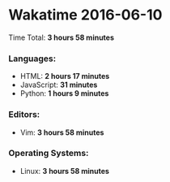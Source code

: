 # Wakatime 2016-06-10

Time Total: **3 hours 58 minutes**

### Languages:
- HTML: **2 hours 17 minutes** 
- JavaScript: **31 minutes** 
- Python: **1 hours 9 minutes** 

### Editors:
- Vim: **3 hours 58 minutes** 

### Operating Systems:
- Linux: **3 hours 58 minutes** 

